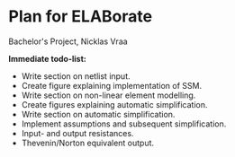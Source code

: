 # Plan for ELABorate
Bachelor's Project, Nicklas Vraa

**Immediate todo-list:**
- Write section on netlist input.
- Create figure explaining implementation of SSM.
- Write section on non-linear element modelling.
- Create figures explaining automatic simplification.
- Write section on automatic simplification.
- Implement assumptions and subsequent simplification.
- Input- and output resistances.
- Thevenin/Norton equivalent output.
